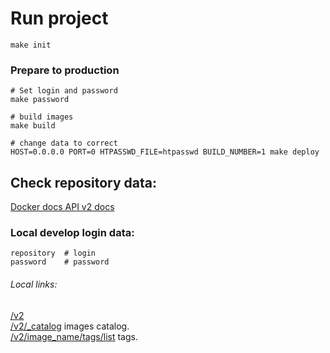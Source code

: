 # Run project
`make init`

### Prepare to production
```steps
# Set login and password
make password

# build images
make build

# change data to correct
HOST=0.0.0.0 PORT=0 HTPASSWD_FILE=htpasswd BUILD_NUMBER=1 make deploy
```

## Check repository data:
[Docker docs API v2 docs](https://docs.docker.com/registry/spec/api/)

### Local develop login data:
```login
repository  # login
password    # password
```

###### Local links:
[/v2](http://localhost:5000/v2) \
[/v2/_catalog](http://localhost:5000/v2/_catalog) images catalog. \
[/v2/image_name/tags/list](http://localhost:5000/v2/auction-gateway/tags/list) tags.
